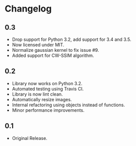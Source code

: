# Changelog

## 0.3

- Drop support for Python 3.2, add support for 3.4 and 3.5.
- Now licensed under MIT.
- Normalize gaussian kernel to fix issue #9.
- Added support for CW-SSIM algorithm.

## 0.2

- Library now works on Python 3.2.
- Automated testing using Travis CI.
- Library is now lint clean.
- Automatically resize images.
- Internal refactoring using objects instead of functions.
- Minor performance improvements.

## 0.1

- Original Release.
